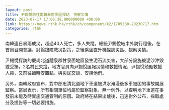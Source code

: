 ```yaml
---
layout: post
title: 尹錫悅前往南韓暴雨災區探訪　視察災情
date: 2023-07-17 17:06:38.000000000 +08:00
link: https://news.rthk.hk/rthk/ch/component/k2/1709330-20230717.htm
categories: rthk
---
```


南韓連日暴雨成災，超過40人死亡，多人失蹤。總統尹錫悅結束外訪行程後，在首爾召開會議，討論搶險救災對策，之後乘坐直升機探訪災區、視察災情。

尹錫悅探訪的慶尚北道醴泉郡甘泉面地區發生泥石流災害，大部分設施被泥沙沖毀或受損，2名村民失蹤，地方官員向尹錫悅匯報災情和救援情況，尹錫悅勉勵救援人員，又前往臨時安置點，與災民交談、安撫他們。

另外，南韓政府宣布，對中部忠清北道地下車道被洪水淹浸後多車被困的事故開展監察。當局表示，所有相關單位均屬於監察對象，無一例外，以查明地下車道在事發前未能及時實施交通管制的原因。政府將在結果出爐後，迅速對外公布，採取處分及提告等一切必要措施。
